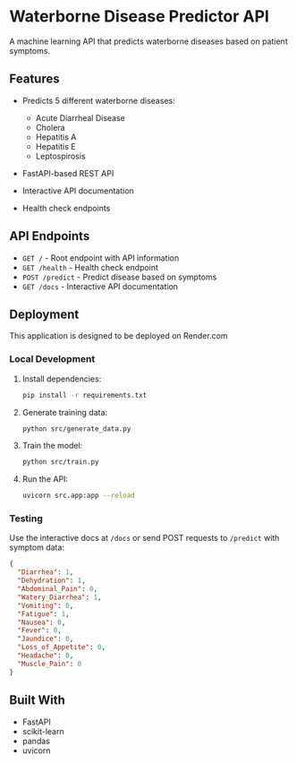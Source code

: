 # Waterborne Disease Predictor API

A machine learning API that predicts waterborne diseases based on patient symptoms.

## Features

- Predicts 5 different waterborne diseases:
  - Acute Diarrheal Disease
  - Cholera
  - Hepatitis A
  - Hepatitis E
  - Leptospirosis

- FastAPI-based REST API
- Interactive API documentation
- Health check endpoints

## API Endpoints

- `GET /` - Root endpoint with API information
- `GET /health` - Health check endpoint
- `POST /predict` - Predict disease based on symptoms
- `GET /docs` - Interactive API documentation

## Deployment

This application is designed to be deployed on Render.com

### Local Development

1. Install dependencies:
   ```bash
   pip install -r requirements.txt
   ```

2. Generate training data:
   ```bash
   python src/generate_data.py
   ```

3. Train the model:
   ```bash
   python src/train.py
   ```

4. Run the API:
   ```bash
   uvicorn src.app:app --reload
   ```

### Testing

Use the interactive docs at `/docs` or send POST requests to `/predict` with symptom data:

```json
{
  "Diarrhea": 1,
  "Dehydration": 1,
  "Abdominal_Pain": 0,
  "Watery_Diarrhea": 1,
  "Vomiting": 0,
  "Fatigue": 1,
  "Nausea": 0,
  "Fever": 0,
  "Jaundice": 0,
  "Loss_of_Appetite": 0,
  "Headache": 0,
  "Muscle_Pain": 0
}
```

## Built With

- FastAPI
- scikit-learn
- pandas
- uvicorn
